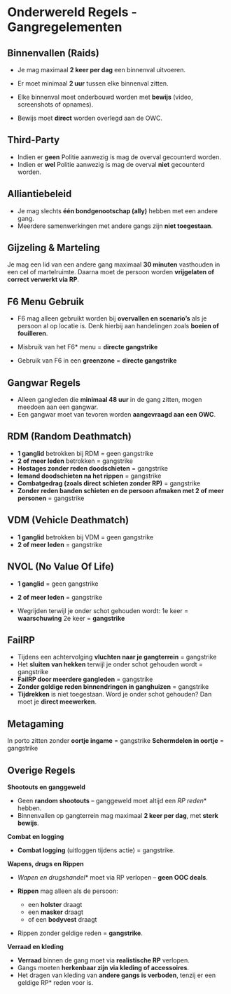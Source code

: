 # Onderwereld Regels - Gangregelementen


## **Binnenvallen (Raids)**

* Je mag maximaal **2 keer per dag** een binnenval uitvoeren.
* Er moet minimaal **2 uur** tussen elke binnenval zitten.

* Elke binnenval moet onderbouwd worden met **bewijs** (video, screenshots of opnames).
* Bewijs moet **direct** worden overlegd aan de OWC.

## **Third-Party**

* Indien er **geen** Politie aanwezig is mag de overval gecounterd worden. 
* Indien er **wel** Politie aanwezig is mag de overval **niet** gecounterd worden.

## **Alliantiebeleid**

* Je mag slechts **één bondgenootschap (ally)** hebben met een andere gang.
* Meerdere samenwerkingen met andere gangs zijn **niet toegestaan**.

## **Gijzeling & Marteling**

Je mag een lid van een andere gang maximaal **30 minuten** vasthouden in een cel of martelruimte.
Daarna moet de persoon worden **vrijgelaten of correct verwerkt via RP**.

## **F6 Menu Gebruik**

* F6 mag alleen gebruikt worden bij **overvallen en scenario’s** als je persoon al op locatie is.
Denk hierbij aan handelingen zoals **boeien of fouilleren**.

* Misbruik van het F6* menu = **directe gangstrike**
* Gebruik van F6 in een **greenzone** = **directe gangstrike**

## **Gangwar Regels**

* Alleen gangleden die **minimaal 48 uur** in de gang zitten, mogen meedoen aan een gangwar.
* Een gangwar moet van tevoren worden **aangevraagd aan een OWC**.

## **RDM (Random Deathmatch)**

*  **1 ganglid** betrokken bij RDM = geen gangstrike
*  **2 of meer leden** betrokken = gangstrike
*  **Hostages zonder reden doodschieten** = gangstrike
*  **Iemand doodschieten na het rippen** = gangstrike
*  **Combatgedrag (zoals direct schieten zonder RP)** = gangstrike
*  **Zonder reden banden schieten en de persoon afmaken met 2 of meer personen** = gangstrike

## **VDM (Vehicle Deathmatch)**

* **1 ganglid** betrokken bij VDM = geen gangstrike
* **2 of meer leden** = gangstrike

## **NVOL (No Value Of Life)**

* **1 ganglid** = geen gangstrike
* **2 of meer leden** = gangstrike

* Wegrijden terwijl je onder schot gehouden wordt:
1e keer = **waarschuwing**
2e keer = **gangstrike**

## **FailRP**

*  Tijdens een achtervolging **vluchten naar je gangterrein** = gangstrike
*  Het **sluiten van hekken** terwijl je onder schot gehouden wordt = gangstrike
*  **FailRP door meerdere gangleden** = gangstrike
*  **Zonder geldige reden binnendringen in ganghuizen** = gangstrike
*  **Tijdrekken** is niet toegestaan. Word je onder schot gehouden? Dan moet je **direct meewerken**.

## **Metagaming**

In porto zitten zonder **oortje ingame** = gangstrike
**Schermdelen in oortje** = gangstrike

## **Overige Regels**

**Shootouts en ganggeweld**

* Geen **random shootouts** – ganggeweld moet altijd een **RP* reden** hebben.
* Binnenvallen op gangterrein mag maximaal **2 keer per dag**, met **sterk bewijs**.

**Combat en logging**

* **Combat logging** (uitloggen tijdens actie) = gangstrike.

**Wapens, drugs en Rippen**

* **Wapen*  en drugshandel** moet via RP verlopen – **geen OOC deals**.
* **Rippen** mag alleen als de persoon:

  * een **holster** draagt
  * een **masker** draagt
  * of een **bodyvest** draagt
* Rippen zonder geldige reden = **gangstrike**.

**Verraad en kleding**

* **Verraad** binnen de gang moet via **realistische RP** verlopen.
* Gangs moeten **herkenbaar zijn via kleding of accessoires**.
* Het dragen van kleding van **andere gangs is verboden**, tenzij er een geldige RP* reden voor is.
